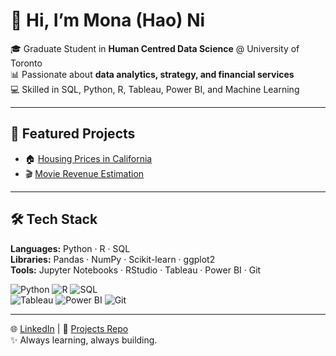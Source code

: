 # 👋 Hi, I’m Mona (Hao) Ni  

🎓 Graduate Student in **Human Centred Data Science** @ University of Toronto  
📊 Passionate about **data analytics, strategy, and financial services**  
💻 Skilled in SQL, Python, R, Tableau, Power BI, and Machine Learning  

---

## 🔗 Featured Projects
- 🏠 [Housing Prices in California](https://github.com/Monanihao/Projects/tree/main/Housing_Prices_California)  
- 🎬 [Movie Revenue Estimation](https://github.com/Monanihao/Projects/tree/main/Movie_Revenue_Estimation)  

---

## 🛠 Tech Stack
**Languages:** Python · R · SQL  
**Libraries:** Pandas · NumPy · Scikit-learn · ggplot2  
**Tools:** Jupyter Notebooks · RStudio · Tableau · Power BI · Git  


![Python](https://img.shields.io/badge/Python-3776AB?style=for-the-badge&logo=python&logoColor=white) 
![R](https://img.shields.io/badge/R-276DC3?style=for-the-badge&logo=r&logoColor=white) 
![SQL](https://img.shields.io/badge/SQL-003B57?style=for-the-badge&logo=database&logoColor=white)  
![Tableau](https://img.shields.io/badge/Tableau-E97627?style=for-the-badge&logo=Tableau&logoColor=white) 
![Power BI](https://img.shields.io/badge/PowerBI-F2C811?style=for-the-badge&logo=Power-BI&logoColor=black) 
![Git](https://img.shields.io/badge/Git-F05032?style=for-the-badge&logo=git&logoColor=white)

---

🌐 [LinkedIn](https://linkedin.com/in/hao-mona-ni) | 📂 [Projects Repo](https://github.com/Monanihao/Projects)  
✨ Always learning, always building.

